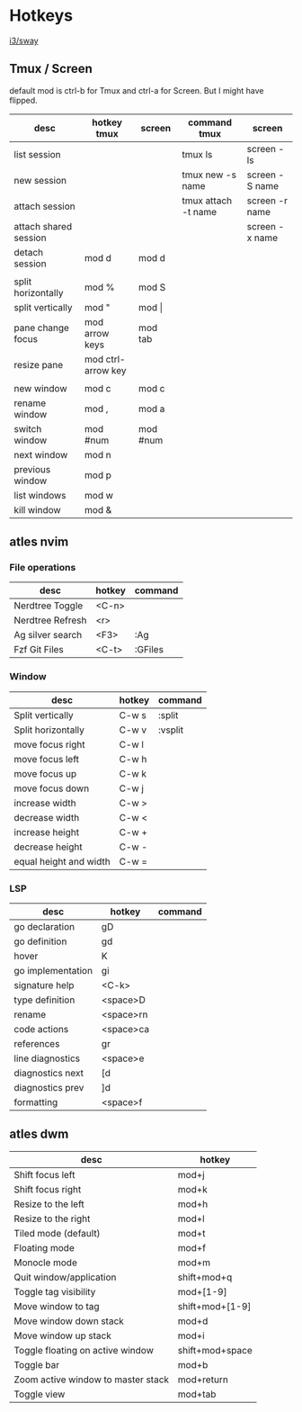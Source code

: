 # Hotkeys

[i3/sway](https://i3wm.org/docs/refcard.html)

## Tmux / Screen

default mod is ctrl-b for Tmux and ctrl-a for Screen. But I might have flipped.

| desc                  | hotkey tmux        | screen     | command tmux        | screen                |
| --------------------- | -------------------|----------- | --------------------|---------------------- |
| list session          |                    |            | tmux ls             | screen -ls            |
| new session           |                    |            | tmux new -s name    | screen -S name        |
| attach session        |                    |            | tmux attach -t name | screen -r name        |
| attach shared session |                    |            |                     | screen -x name        |
| detach session        | mod d              | mod d      |                     |                       |
|                       |                    |            |                     |                       |
| split horizontally    | mod %              | mod S      |                     |                       |
| split vertically      | mod "              | mod &#124; |                     |                       |
| pane change focus     | mod arrow keys     | mod tab    |                     |                       |
| resize pane           | mod ctrl-arrow key |            |                     |                       |
|                       |                    |            |                     |                       |
| new window            | mod c              | mod c      |                     |                       |
| rename window         | mod ,              | mod a      |                     |                       |
| switch window         | mod #num           | mod #num   |                     |                       |
| next window           | mod n              |            |                     |                       |
| previous window       | mod p              |            |                     |                       |
| list windows          | mod w              |            |                     |                       |
| kill window           | mod &              |            |                     |                       |

## atles nvim

### File operations

| desc                 | hotkey   | command  |
| -------------------- | -------- | -------- |
| Nerdtree Toggle      | \<C-n\>  |          |
| Nerdtree Refresh     | \<r\>    |          |
| Ag silver search     | \<F3\>   | :Ag      |
| Fzf Git Files        | \<C-t\>  | :GFiles  |

### Window

| desc                   | hotkey           | command  |
| ---------------------- | ---------------- | -------- |
| Split vertically       | C-w s            | :split   |
| Split horizontally     | C-w v            | :vsplit  |
| move focus right       | C-w l            |          |
| move focus left        | C-w h            |          |
| move focus up          | C-w k            |          |
| move focus down        | C-w j            |          |
| increase width         | C-w >            |          |
| decrease width         | C-w <            |          |
| increase height        | C-w +            |          |
| decrease height        | C-w -            |          |
| equal height and width | C-w =            |          |

### LSP

| desc                   | hotkey           | command |
| ---------------------- | ---------------- | ------- |
| go declaration         | gD               |         |
| go definition          | gd               |         |
| hover                  | K                |         |
| go implementation      | gi               |         |
| signature help         | \<C-k\>          |         |
| type definition        | \<space\>D       |         |
| rename                 | \<space\>rn      |         |
| code actions           | \<space\>ca      |         |
| references             | gr               |         |
| line diagnostics       | \<space\>e       |         |
| diagnostics next       | [d               |         |
| diagnostics prev       | ]d               |         |
| formatting             | \<space\>f       |         |

## atles dwm

| desc                               | hotkey          |
| ---------------------------------- | --------------- |
| Shift focus left                   | mod+j           |
| Shift focus right                  | mod+k           |
| Resize to the left                 | mod+h           |
| Resize to the right                | mod+l           |
| Tiled mode (default)               | mod+t           |
| Floating mode                      | mod+f           |
| Monocle mode                       | mod+m           |
| Quit window/application            | shift+mod+q     |
| Toggle tag visibility              | mod+[1-9]       |
| Move window to tag                 | shift+mod+[1-9] |
| Move window down stack             | mod+d           |
| Move window up stack               | mod+i           |
| Toggle floating on active window   | shift+mod+space |
| Toggle bar                         | mod+b           |
| Zoom active window to master stack | mod+return      |
| Toggle view                        | mod+tab         |
